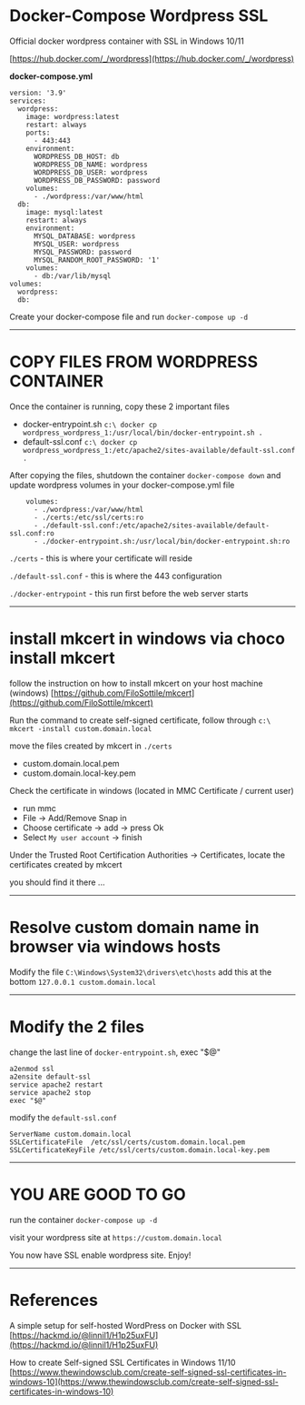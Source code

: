 # Docker-Compose Wordpress SSL
 Official docker wordpress container with SSL in Windows 10/11

[https://hub.docker.com/_/wordpress](https://hub.docker.com/_/wordpress)

**docker-compose.yml**
```
version: '3.9'
services:
  wordpress:
    image: wordpress:latest
    restart: always
    ports:
      - 443:443
    environment:
      WORDPRESS_DB_HOST: db
      WORDPRESS_DB_NAME: wordpress
      WORDPRESS_DB_USER: wordpress
      WORDPRESS_DB_PASSWORD: password
    volumes:
      - ./wordpress:/var/www/html
  db:
    image: mysql:latest
    restart: always
    environment:
      MYSQL_DATABASE: wordpress
      MYSQL_USER: wordpress
      MYSQL_PASSWORD: password
      MYSQL_RANDOM_ROOT_PASSWORD: '1'
    volumes:
      - db:/var/lib/mysql
volumes:
  wordpress:
  db:
```

Create your docker-compose file and run `docker-compose up -d`

----------
# COPY FILES FROM WORDPRESS CONTAINER
Once the container is running, copy these 2 important files
- docker-entrypoint.sh `c:\ docker cp wordpress_wordpress_1:/usr/local/bin/docker-entrypoint.sh .`
- default-ssl.conf `c:\ docker cp wordpress_wordpress_1:/etc/apache2/sites-available/default-ssl.conf .`


After copying the files, shutdown the container 
`
docker-compose down
`
and update wordpress volumes in your docker-compose.yml file
```
    volumes:
      - ./wordpress:/var/www/html
      - ./certs:/etc/ssl/certs:ro
      - ./default-ssl.conf:/etc/apache2/sites-available/default-ssl.conf:ro
      - ./docker-entrypoint.sh:/usr/local/bin/docker-entrypoint.sh:ro
```

`./certs` - this is where your certificate will reside

`./default-ssl.conf` - this is where the 443 configuration

`./docker-entrypoint` - this run first before the web server starts

----------

# install mkcert in windows via choco install mkcert
follow the instruction on how to install mkcert on your host machine (windows)
[https://github.com/FiloSottile/mkcert](https://github.com/FiloSottile/mkcert)

Run the command to create self-signed certificate, follow through
`c:\ mkcert -install custom.domain.local` 

move the files created by mkcert in `./certs`
- custom.domain.local.pem
- custom.domain.local-key.pem

Check the certificate in windows (located in MMC Certificate / current user)
- run mmc
- File -> Add/Remove Snap in
- Choose certificate -> add -> press Ok
- Select `My user account` -> finish

Under the Trusted Root Certification Authorities -> Certificates, locate the certificates created by mkcert

you should find it there ...


----------
# Resolve custom domain name in browser via windows hosts
Modify the file `C:\Windows\System32\drivers\etc\hosts`
add this at the bottom `127.0.0.1 custom.domain.local`

----------
# Modify the 2 files
change the last line of `docker-entrypoint.sh`, exec "$@"
```
a2enmod ssl
a2ensite default-ssl
service apache2 restart
service apache2 stop
exec "$@"
```

modify the `default-ssl.conf`
```
ServerName custom.domain.local
SSLCertificateFile	/etc/ssl/certs/custom.domain.local.pem
SSLCertificateKeyFile /etc/ssl/certs/custom.domain.local-key.pem
```

----------
# YOU ARE GOOD TO GO
run the container
`
docker-compose up -d
`

visit your wordpress site at `https://custom.domain.local`

You now have SSL enable wordpress site. Enjoy!

----------
# References
A simple setup for self-hosted WordPress on Docker with SSL
[https://hackmd.io/@linnil1/H1p25uxFU](https://hackmd.io/@linnil1/H1p25uxFU)

How to create Self-signed SSL Certificates in Windows 11/10
[https://www.thewindowsclub.com/create-self-signed-ssl-certificates-in-windows-10](https://www.thewindowsclub.com/create-self-signed-ssl-certificates-in-windows-10)







